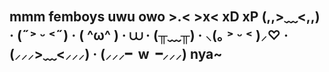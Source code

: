 ## mmm femboys uwu owo >.< >x< xD xP (,,>﹏<,,) · (˶˃ ᵕ ˂˶) · ( ^ω^ ) · ⩊ · (╥﹏╥) · ⸜(｡ ˃ ᵕ ˂ )⸝♡ · (⸝⸝⸝>﹏<⸝⸝⸝) · (⸝⸝⸝╸w╺⸝⸝⸝) nya~

